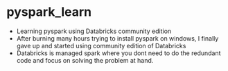 # pyspark_learn
- Learning pyspark using Databricks community edition
- After burning many hours trying to install pyspark on windows, I finally gave up and started using community edition of Databricks
- Databricks is managed spark where you dont need to do  the redundant code and focus on solving the problem at hand.
